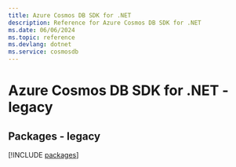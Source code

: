 ```yaml
---
title: Azure Cosmos DB SDK for .NET
description: Reference for Azure Cosmos DB SDK for .NET
ms.date: 06/06/2024
ms.topic: reference
ms.devlang: dotnet
ms.service: cosmosdb
---
```

# Azure Cosmos DB SDK for .NET - legacy
## Packages - legacy
[!INCLUDE [packages](cosmos-db-index.md)]